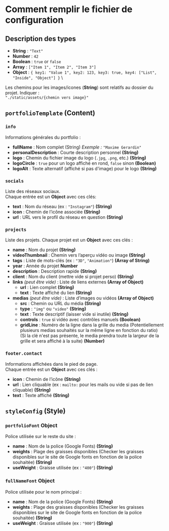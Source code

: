 # Comment remplir le fichier de configuration

## Description des types

- **String** : `"Text"`
- **Number** : `42`
- **Boolean** : `true` or `false`
- **Array** : `["Item 1", "Item 2", "Item 3"]`
- **Object** : `{ key1: "Value 1", key2: 123, key3: true, key4: ["List", "Inside", "Object"] }` \

Les chemins pour les images/icones (**String**) sont relatifs au dossier du projet. Indiquer :\
`"./static/assets/{chemin vers image}"`

## `portfolioTemplate` (Content)

### `info`

Informations générales du portfolio :

- **fullName** : Nom complet (String) *Exemple :* `"Maxime Gerardin"`
- **personalDescription** : Courte description personnel **(String)**
- **logo** : Chemin du fichier image du logo (`.jpg`, `.png`, etc.) **(String)**
- **logoCircle** : `true` pour un logo affiché en rond, `false` sinon **(Boolean)**
- **logoAlt** : Texte alternatif (affiché si pas d'image) pour le logo **(String)**


### `socials`
Liste des réseaux sociaux.  
Chaque entrée est un **Object** avec ces clés:

- **text** : Nom du réseau (ex : `"Instagram"`) **(String)**
- **icon** : Chemin de l’icône associée **(String)**
- **url** : URL vers le profil du réseau en question **(String)**


### `projects`
Liste des projets.
Chaque projet est un **Object** avec ces clés :

- **name** : Nom du projet **(String)**
- **videoThumbnail** : Chemin vers l’aperçu vidéo ou image **(String)**
- **tags** : Liste de mots-clés (ex : `"3D"`, `"Animation"`) **(Array of String)**
- **year** : Année du projet **Number**
- **description** : Description rapide **(String)**
- **client** : Nom du client (mettre vide si projet perso)  **(String)**
- **links** *(peut être vide)* : Liste de liens externes  **(Array of Object)**
  - **url** : Lien complet  **(String)**
  - **text** : Texte affiché du lien **(String)**
- **medias** *(peut être vide)* : Liste d’images ou vidéos **(Array of Object)**
  - **src** : Chemin ou URL du média **(String)**
  - **type** : `"img"` ou `"video"` **(String)**
  - **text** : Texte descriptif (laisser vide si inutile) **(String)**
  - **controls** : `true` si vidéo avec contrôles manuels **(Boolean)**
  - **gridLine** : Numéro de la ligne dans la grille du media (Potentiellement plusieurs medias souhaités sur la même ligne en fonction du ratio) (Si la clé n'est pas présente, le media prendra toute la largeur de la grille et sera affiché à la suite) **(Number)**


### `footer.contact`
Informations affichées dans le pied de page.  
Chaque entrée est un **Object** avec ces clés :

- **icon** : Chemin de l’icône **(String)**
- **url** : Lien cliquable (ex : `mailto:` pour les mails ou vide si pas de lien cliquable) **(String)**
- **text** : Texte affiché **(String)**


## `styleConfig` (Style)

### `portfolioFont` **Object**
Police utilisée sur le reste du site :

- **name** : Nom de la police (Google Fonts) **(String)**
- **weights** : Plage des graisses disponibles (Checker les graisses disponibles sur le site de Google fonts en fonction de la police souhaitée) **(String)**
- **useWeight** : Graisse utilisée (ex : `"400"`) **(String)**

### `fullNameFont` **Object**
Police utilisée pour le nom principal :

- **name** : Nom de la police (Google Fonts) **(String)**
- **weights** : Plage des graisses disponibles (Checker les graisses disponibles sur le site de Google fonts en fonction de la police souhaitée) **(String)**
- **useWeight** : Graisse utilisée (ex : `"900"`) **(String)**
